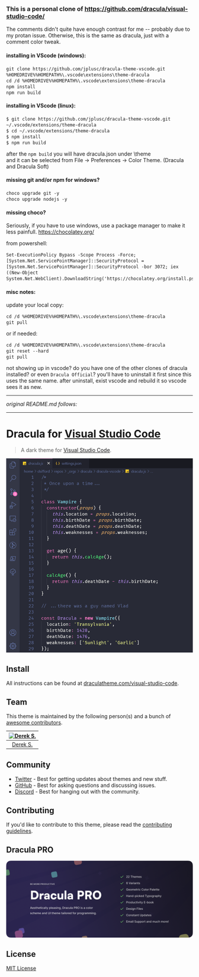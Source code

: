 ### This is a personal clone of https://github.com/dracula/visual-studio-code/

The comments didn't quite have enough contrast for me -- probably due to my protan issue.
Otherwise, this is the same as dracula, just with a comment color tweak.


#### installing in VScode (windows):
```shell
git clone https://github.com/jplusc/dracula-theme-vscode.git %HOMEDRIVE%%HOMEPATH%\.vscode\extensions\theme-dracula
cd /d %HOMEDRIVE%%HOMEPATH%\.vscode\extensions\theme-dracula
npm install
npm run build
```

#### installing in VScode (linux):
```shell
$ git clone https://github.com/jplusc/dracula-theme-vscode.git ~/.vscode/extensions/theme-dracula
$ cd ~/.vscode/extensions/theme-dracula
$ npm install
$ npm run build
```

after the `npm build` you will have dracula.json under \theme\
and it can be selected from File -> Preferences -> Color Theme.  (Dracula and Dracula Soft)


#### missing git and/or npm for windows?
```shell
choco upgrade git -y
choco upgrade nodejs -y
```

#### missing choco?
Seriously, if you have to use windows, use a package manager to make it less painfull. https://chocolatey.org/

from powershell:
```shell
Set-ExecutionPolicy Bypass -Scope Process -Force; [System.Net.ServicePointManager]::SecurityProtocol = [System.Net.ServicePointManager]::SecurityProtocol -bor 3072; iex ((New-Object System.Net.WebClient).DownloadString('https://chocolatey.org/install.ps1'))
```



#### misc notes:
update your local copy:
```shell
cd /d %HOMEDRIVE%%HOMEPATH%\.vscode\extensions\theme-dracula
git pull
```
or if needed:
```shell
cd /d %HOMEDRIVE%%HOMEPATH%\.vscode\extensions\theme-dracula
git reset --hard
git pull
```
not showing up in vscode?
do you have one of the other clones of dracula installed? or even `Dracula Official`?
you'll have to uninstall it first since this uses the same name.
after uninstall, exist vscode and rebuild it so vscode sees it as new.





---

*original README.md follows:*

---



# Dracula for [Visual Studio Code](http://code.visualstudio.com)

> A dark theme for [Visual Studio Code](http://code.visualstudio.com).

![Screenshot](https://raw.githubusercontent.com/dracula/visual-studio-code/master/screenshot.png)

## Install

All instructions can be found at [draculatheme.com/visual-studio-code](https://draculatheme.com/visual-studio-code).

## Team

This theme is maintained by the following person(s) and a bunch of [awesome contributors](https://github.com/dracula/visual-studio-code/graphs/contributors).

[![Derek S.](https://avatars3.githubusercontent.com/u/5240018?v=3&s=70)](https://github.com/dsifford) |
:---: |
[Derek S.](https://github.com/dsifford) |

## Community

* [Twitter](https://twitter.com/draculatheme) - Best for getting updates about themes and new stuff.
* [GitHub](https://github.com/dracula/dracula-theme/discussions) - Best for asking questions and discussing issues.
* [Discord](https://draculatheme.com/discord-invite) - Best for hanging out with the community.

## Contributing

If you'd like to contribute to this theme, please read the [contributing guidelines](./.github/CONTRIBUTING.md).

## Dracula PRO

[![Dracula PRO](./dracula-pro.png)](https://draculatheme.com/pro)

## License

[MIT License](./LICENSE)
